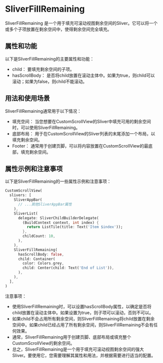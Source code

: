 # SliverFillRemaining

SliverFillRemaining 是一个用于填充可滚动视图剩余空间的Sliver。它可以将一个或多个子项放置在剩余空间中，使得剩余空间完全填充。

## 属性和功能

以下是SliverFillRemaining的主要属性和功能：

- child： 要填充剩余空间的子项。
- hasScrollBody： 是否将child放置在滚动主体中。如果为true，则child可以滚动；如果为false，则child不能滚动。

## 用法和使用场景

SliverFillRemaining通常用于以下情况：

- 填充空间： 当您想要在CustomScrollView的Sliver中填充可用的剩余空间时，可以使用SliverFillRemaining。
- 底部布局： 用于在CustomScrollView的Sliver列表的末尾添加一个布局，以填充剩余空间。
- Footer： 通常用于创建页脚，可以将内容放置在CustomScrollView的最底部，填充剩余空间。

## 属性示例和注意事项

以下是SliverFillRemaining的一些属性示例和注意事项：

```dart
CustomScrollView(
  slivers: [
    SliverAppBar(
      // ...其他SliverAppBar属性
    ),
    SliverList(
      delegate: SliverChildBuilderDelegate(
        (BuildContext context, int index) {
          return ListTile(title: Text('Item $index'));
        },
        childCount: 10,
      ),
    ),
    SliverFillRemaining(
      hasScrollBody: false,
      child: Container(
        color: Colors.grey,
        child: Center(child: Text('End of List')),
      ),
    ),
  ],
)
```

注意事项：

- 使用SliverFillRemaining时，可以设置hasScrollBody属性，以确定是否将child放置在滚动主体中。如果设置为true，则子项可以滚动，否则不可以。
- 如果child不会占用所有剩余空间，则SliverFillRemaining将child放置在剩余空间中。如果child已经占用了所有剩余空间，则SliverFillRemaining不会有任何效果。
- 通常，SliverFillRemaining用于创建页脚、底部布局或填充整个CustomScrollView的剩余空间。
- 总之，SliverFillRemaining是一个用于填充可滚动视图剩余空间的强大Sliver。要使用它，您需要理解其属性和用法，并根据需要进行适当的配置。
